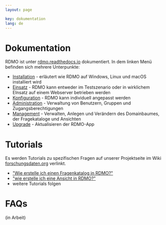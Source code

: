```yaml
---
layout: page

key: dokumentation
lang: de
---
```


Dokumentation
=============

RDMO ist unter [rdmo.readthedocs.io](https://rdmo.readthedocs.io/de/latest) dokumentiert. In dem linken Menü befinden sich mehrere Unterpunkte:

* [Installation](https://rdmo.readthedocs.io/de/latest/installation/index.html) - erläutert wie RDMO auf Windows, Linux und macOS installiert wird
* [Einsatz](https://rdmo.readthedocs.io/de/latest/deployment/index.html) - RDMO kann entweder im Testszenario oder in wirklichem EInsatz auf einem Webserver betrieben werden
* [Konfiguration](https://rdmo.readthedocs.io/de/latest/configuration/index.html) - RDMO kann individuell angepasst werden
* [Administration](https://rdmo.readthedocs.io/de/latest/administration/index.html) - Verwaltung von Benutzern, Gruppen und Zugangsberechtigungen
* [Management](https://rdmo.readthedocs.io/de/latest/management/index.html) - Verwalten, Anlegen und Verändern des Domainbaumes, der Fragekataloge und Ansichten
* [Upgrade](https://rdmo.readthedocs.io/de/latest/upgrade/index.html) - Aktualisieren der RDMO-App

Tutorials
=========

Es werden Tutorials zu spezifischen Fragen auf unserer Projektseite im Wiki [forschungsdaten.org](https://forschungsdaten.org/index.php/RDMO) verlinkt.

* ["Wie erstelle ich einen Fragenkatalog in RDMO?"](http://www.forschungsdaten.org/index.php/Katalog_erstellen)
* ["wie erstelle ich eine Ansicht in RDMO?"](http://www.forschungsdaten.org/index.php/Ansicht_erstellen)
* weitere Tutorials folgen

FAQs
====

(in Arbeit)
